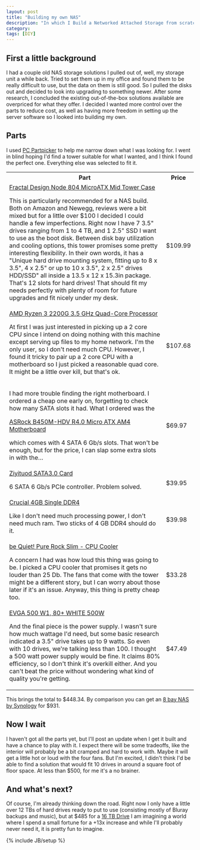 ```yaml
---
layout: post
title: "Building my own NAS"
description: "In which I Build a Networked Attached Storage from scratch"
category:
tags: [DIY]
---
```


## First a little background
I had a couple old NAS storage solutions I pulled out of, well, my storage unit a while back. Tried to set them up in my office and found them to be really difficult to use, but the data on them is still good. So I pulled the disks out and decided to look into upgrading to something newer. After some research, I concluded the existing out-of-the-box solutions available are overpriced for what they offer. I decided I wanted more control over the parts to reduce cost, as well as having more freedom in setting up the server software so I looked into building my own.

## Parts
I used [PC Partpicker](https://pcpartpicker.com) to help me narrow down what I was looking for. I went in blind hoping I'd find a tower suitable for what I wanted, and I think I found the perfect one. Everything else was selected to fit it.

<table class="table table-dark">
  <tr>
    <th scope="col">Part</th>
    <th scope="col">Price</th>
  </tr>

  <tr>
    <td>
      <a href="https://pcpartpicker.com/product/yTdqqs/fractal-design-case-fdcanode804blw">Fractal Design Node 804 MicroATX Mid Tower Case</a>
      <p>This is particularly recommended for a NAS build. Both on Amazon and Newegg, reviews were a bit mixed but for a little over $100 I decided I could handle a few imperfections. Right now I have 7 3.5" drives ranging from 1 to 4 TB, and 1 2.5" SSD I want to use as the boot disk. Between disk bay utilization and cooling options, this tower promises some pretty interesting flexibility. In their own words, it has a "Unique hard drive mounting system, fitting up to 8 x 3.5", 4 x 2.5" or up to 10 x 3.5", 2 x 2.5" drives HDD/SSD" all inside a 13.5 x 12 x 15.3in package. That's 12 slots for hard drives! That should fit my needs perfectly with plenty of room for future upgrades and fit nicely under my desk.</p>
    </td>
    <td>$109.99</td>
  </tr>
  <tr>
    <td>
      <a href="https://pcpartpicker.com/product/RkJtt6/amd-ryzen-3-2200g-35ghz-quad-core-processor-yd2200c5fbbox">AMD Ryzen 3 2200G 3.5 GHz Quad-Core Processor</a>
      <p>At first I was just interested in picking up a 2 core CPU since I intend on doing nothing with this machine except serving up files to my home network. I'm the only user, so I don't need much CPU. However, I found it tricky to pair up a 2 core CPU with a motherboard so I just picked a reasonable quad core. It might be a little over kill, but that's ok.</p>
    </td>
    <td>$107.68</td>
  </tr>
  <tr>
    <td>
      <p>I had more trouble finding the right motherboard. I ordered a cheap one early on, forgetting to check how many SATA slots it had. What I ordered was the</p>
      <a href="https://pcpartpicker.com/product/RD97YJ/asrock-b450m-hdv-r40-micro-atx-am4-motherboard-b450m-hdv-r40">ASRock B450M-HDV R4.0 Micro ATX AM4 Motherboard</a>
      <p>which comes with 4 SATA 6 Gb/s slots. That won't be enough, but for the price, I can slap some extra slots in with the…</p>
    </td>
    <td>$69.97</td>
  </tr>
  <tr>
    <td>
      <a href="https://www.amazon.com/dp/B07S8CB398/">Ziyituod SATA3.0 Card</a>
      <p>6 SATA 6 Gb/s PCIe controller. Problem solved.</p>
    </td>
    <td>$39.95</td>
  </tr>
  <tr>
    <td>
      <a href="https://www.amazon.com/dp/B019FRDFU0">Crucial 4GB Single DDR4</a>
      <p>Like I don't need much processing power, I don't need much ram. Two sticks of 4 GB DDR4 should do it.</p>
    </td>
    <td>$39.98</td>
  </tr>
  <tr>
    <td>
      <a href="https://www.amazon.com/dp/B01KVNCEIG">be Quiet! Pure Rock Slim - CPU Cooler</a>
      <p>A concern I had was how loud this thing was going to be. I picked a CPU cooler that promises it gets no louder than 25 Db. The fans that come with the tower might be a different story, but I can worry about those later if it's an issue. Anyway, this thing is pretty cheap too.</p>
    </td>
    <td>$33.28</td>
  </tr>
  <tr>
    <td>
      <a href="https://www.amazon.com/dp/B00H33SFJU">EVGA 500 W1, 80+ WHITE 500W</a>
      <p>And the final piece is the power supply. I wasn't sure how much wattage I'd need, but some basic research indicated a 3.5" drive takes up to 9 watts. So even with 10 drives, we're talking less than 100. I thought a 500 watt power supply would be fine. It claims 80% efficiency, so I don't think it's overkill either. And you can't beat the price without wondering what kind of quality you're getting.</p>
    </td>
    <td>$47.49</td>
  </tr>
</table>


This brings the total to $448.34. By comparison you can get an [8 bay NAS by Synology](https://www.amazon.com/Synology-Bay-Diskstation-Diskless-DS1819/dp/B07KMKDW42/) for $931.


## Now I wait
I haven't got all the parts yet, but I'll post an update when I get it built and have a chance to play with it. I expect there will be some tradeoffs, like the interior will probably be a bit cramped and hard to work with. Maybe it will get a little hot or loud with the four fans. But I'm excited, I didn't think I'd be able to find a solution that would fit 10 drives in around a square foot of floor space. At less than $500, for me it's a no brainer.

## And what's next?
Of course, I'm already thinking down the road. Right now I only have a little over 12 TBs of hard drives ready to put to use (consisting mostly of Bluray backups and music), but at $485 for a [16 TB Drive](https://www.amazon.com/Seagate-IronWolf-16TB-Internal-Drive/dp/B07SGGWYC1) I am imagining a world where I spend a small fortune for a +13x increase and while I'll probably never need it, it is pretty fun to imagine.

{% include JB/setup %}
